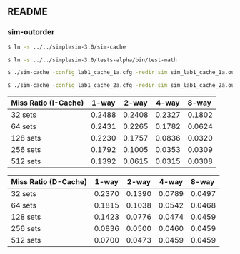 ## README

### sim-outorder

```bash
$ ln -s ../../simplesim-3.0/sim-cache

$ ln -s ../../simplesim-3.0/tests-alpha/bin/test-math

$ ./sim-cache -config lab1_cache_1a.cfg -redir:sim sim_lab1_cache_1a.out ./test-math

$ ./sim-cache -config lab1_cache_2a.cfg -redir:sim sim_lab1_cache_2a.out ./test-math
```

| Miss  Ratio (I-Cache) | 1-way  | 2-way  | 4-way  | 8-way  |
| --------------------- | ------ | ------ | ------ | :----- |
| 32  sets              | 0.2488 | 0.2408 | 0.2327 | 0.1802 |
| 64  sets              | 0.2431 | 0.2265 | 0.1782 | 0.0624 |
| 128 sets              | 0.2230 | 0.1757 | 0.0836 | 0.0320 |
| 256 sets              | 0.1792 | 0.1005 | 0.0353 | 0.0309 |
| 512  sets             | 0.1392 | 0.0615 | 0.0315 | 0.0308 |


| Miss  Ratio (D-Cache) | 1-way  | 2-way  | 4-way  | 8-way  |
| --------------------- | ------ | ------ | ------ | :----- |
| 32  sets              | 0.2370 | 0.1390 | 0.0789 | 0.0497 |
| 64  sets              | 0.1815 | 0.1038 | 0.0542 | 0.0468 |
| 128 sets              | 0.1423 | 0.0776 | 0.0474 | 0.0459 |
| 256 sets              | 0.0836 | 0.0500 | 0.0460 | 0.0459 |
| 512  sets             | 0.0700 | 0.0473 | 0.0459 | 0.0459 |
